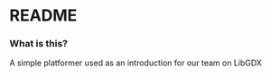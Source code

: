 # README #

### What is this? ###
A simple platformer used as an introduction for our team on LibGDX